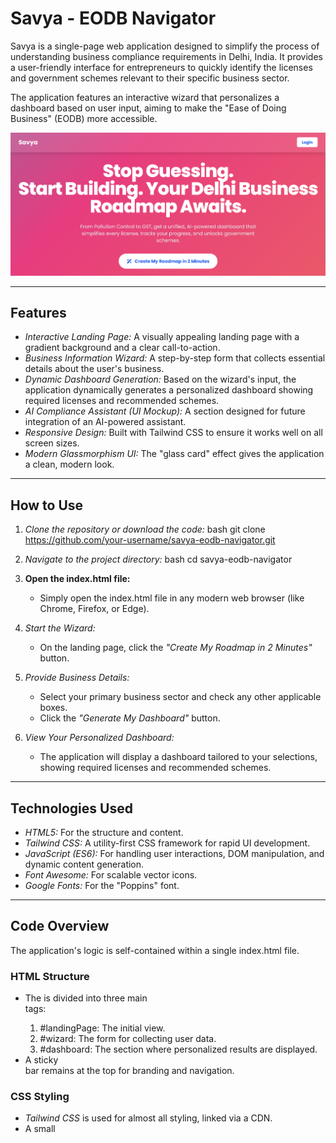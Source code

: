 # Savya - EODB Navigator

Savya is a single-page web application designed to simplify the process of understanding business compliance requirements in Delhi, India. It provides a user-friendly interface for entrepreneurs to quickly identify the licenses and government schemes relevant to their specific business sector.

The application features an interactive wizard that personalizes a dashboard based on user input, aiming to make the "Ease of Doing Business" (EODB) more accessible.

![Savya EODB Navigator Screenshot](https://github.com/Ridhii-22/TechTitans/blob/main/img.png?raw=true)


---

## Features

-   *Interactive Landing Page:* A visually appealing landing page with a gradient background and a clear call-to-action.
-   *Business Information Wizard:* A step-by-step form that collects essential details about the user's business.
-   *Dynamic Dashboard Generation:* Based on the wizard's input, the application dynamically generates a personalized dashboard showing required licenses and recommended schemes.
-   *AI Compliance Assistant (UI Mockup):* A section designed for future integration of an AI-powered assistant.
-   *Responsive Design:* Built with Tailwind CSS to ensure it works well on all screen sizes.
-   *Modern Glassmorphism UI:* The "glass card" effect gives the application a clean, modern look.

---

## How to Use

1.  *Clone the repository or download the code:*
    bash
    git clone https://github.com/your-username/savya-eodb-navigator.git
    
2.  *Navigate to the project directory:*
    bash
    cd savya-eodb-navigator
    
3.  **Open the index.html file:**
    -   Simply open the index.html file in any modern web browser (like Chrome, Firefox, or Edge).

4.  *Start the Wizard:*
    -   On the landing page, click the *"Create My Roadmap in 2 Minutes"* button.

5.  *Provide Business Details:*
    -   Select your primary business sector and check any other applicable boxes.
    -   Click the *"Generate My Dashboard"* button.

6.  *View Your Personalized Dashboard:*
    -   The application will display a dashboard tailored to your selections, showing required licenses and recommended schemes.

---

## Technologies Used

-   *HTML5:* For the structure and content.
-   *Tailwind CSS:* A utility-first CSS framework for rapid UI development.
-   *JavaScript (ES6):* For handling user interactions, DOM manipulation, and dynamic content generation.
-   *Font Awesome:* For scalable vector icons.
-   *Google Fonts:* For the "Poppins" font.

---

## Code Overview

The application's logic is self-contained within a single index.html file.

### HTML Structure

-   The <body> is divided into three main <section> tags:
    1.  #landingPage: The initial view.
    2.  #wizard: The form for collecting user data.
    3.  #dashboard: The section where personalized results are displayed.
-   A sticky <nav> bar remains at the top for branding and navigation.

### CSS Styling

-   *Tailwind CSS* is used for almost all styling, linked via a CDN.
-   A small <style> block in the <head> contains custom CSS for:
    -   .gradient-bg: The animated gradient background.
    -   .glass-card: The "glassmorphism" effect.
    -   .hidden-section & .visible-section: Classes to control the single-page transitions.

### JavaScript Logic

-   The entire script is contained within a <script> tag at the end of the <body>.
-   *DOM Element Selection:* Key elements are selected and stored in constants.
-   **showSection(section):** A function that manages which section is currently visible.
-   *Event Listeners:*
    -   An event listener on the startWizardBtn transitions the view to the wizard.
    -   A submit event listener on the wizardForm captures user input and calls the dashboard generation function.
-   **db object:** A simple in-memory JavaScript object acts as a database, holding the data for licenses and schemes and their requirement rules.
-   **generateDashboard(selections):** This core function filters the db object based on user selections and uses template literals to dynamically generate the HTML for the dashboard cards.

